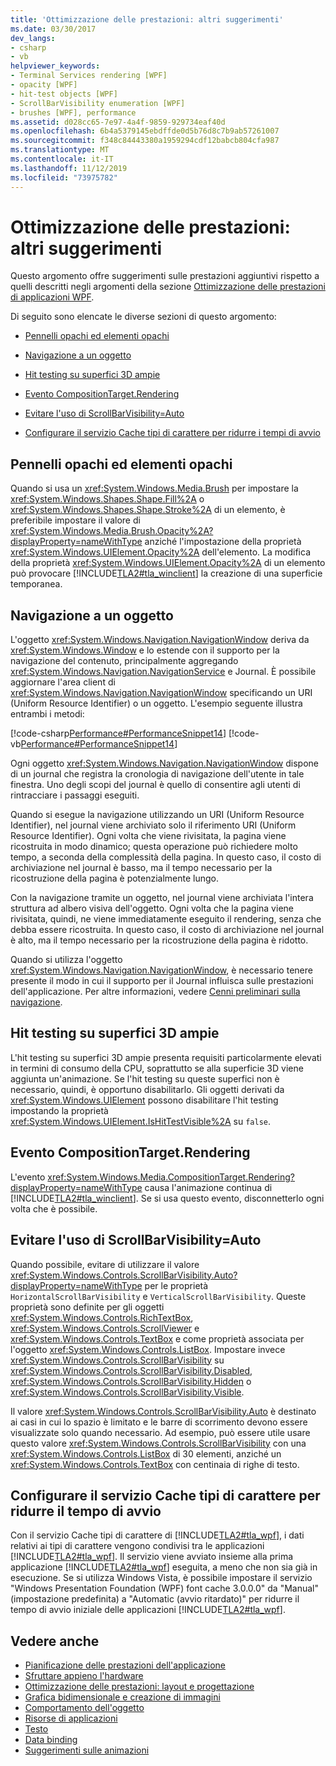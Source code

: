 ```yaml
---
title: 'Ottimizzazione delle prestazioni: altri suggerimenti'
ms.date: 03/30/2017
dev_langs:
- csharp
- vb
helpviewer_keywords:
- Terminal Services rendering [WPF]
- opacity [WPF]
- hit-test objects [WPF]
- ScrollBarVisibility enumeration [WPF]
- brushes [WPF], performance
ms.assetid: d028cc65-7e97-4a4f-9859-929734eaf40d
ms.openlocfilehash: 6b4a5379145ebdffde0d5b76d8c7b9ab57261007
ms.sourcegitcommit: f348c84443380a1959294cdf12babcb804cfa987
ms.translationtype: MT
ms.contentlocale: it-IT
ms.lasthandoff: 11/12/2019
ms.locfileid: "73975782"
---
```

# <a name="optimizing-performance-other-recommendations"></a>Ottimizzazione delle prestazioni: altri suggerimenti
<a name="introduction"></a> Questo argomento offre suggerimenti sulle prestazioni aggiuntivi rispetto a quelli descritti negli argomenti della sezione [Ottimizzazione delle prestazioni di applicazioni WPF](optimizing-wpf-application-performance.md).  
  
 Di seguito sono elencate le diverse sezioni di questo argomento:  
  
- [Pennelli opachi ed elementi opachi](#Opacity)  
  
- [Navigazione a un oggetto](#Navigation_Objects)  
  
- [Hit testing su superfici 3D ampie](#Hit_Testing)  
  
- [Evento CompositionTarget.Rendering](#CompositionTarget_Rendering_Event)  
  
- [Evitare l'uso di ScrollBarVisibility=Auto](#Avoid_Using_ScrollBarVisibility)  
  
- [Configurare il servizio Cache tipi di carattere per ridurre i tempi di avvio](#FontCache)  
  
<a name="Opacity"></a>   
## <a name="opacity-on-brushes-versus-opacity-on-elements"></a>Pennelli opachi ed elementi opachi  
 Quando si usa un <xref:System.Windows.Media.Brush> per impostare la <xref:System.Windows.Shapes.Shape.Fill%2A> o <xref:System.Windows.Shapes.Shape.Stroke%2A> di un elemento, è preferibile impostare il valore di <xref:System.Windows.Media.Brush.Opacity%2A?displayProperty=nameWithType> anziché l'impostazione della proprietà <xref:System.Windows.UIElement.Opacity%2A> dell'elemento. La modifica della proprietà <xref:System.Windows.UIElement.Opacity%2A> di un elemento può provocare [!INCLUDE[TLA2#tla_winclient](../../../../includes/tla2sharptla-winclient-md.md)] la creazione di una superficie temporanea.  
  
<a name="Navigation_Objects"></a>   
## <a name="navigation-to-object"></a>Navigazione a un oggetto  
 L'oggetto <xref:System.Windows.Navigation.NavigationWindow> deriva da <xref:System.Windows.Window> e lo estende con il supporto per la navigazione del contenuto, principalmente aggregando <xref:System.Windows.Navigation.NavigationService> e Journal. È possibile aggiornare l'area client di <xref:System.Windows.Navigation.NavigationWindow> specificando un URI (Uniform Resource Identifier) o un oggetto. L'esempio seguente illustra entrambi i metodi:  
  
 [!code-csharp[Performance#PerformanceSnippet14](~/samples/snippets/csharp/VS_Snippets_Wpf/Performance/CSharp/TestNavigation.xaml.cs#performancesnippet14)]
 [!code-vb[Performance#PerformanceSnippet14](~/samples/snippets/visualbasic/VS_Snippets_Wpf/Performance/visualbasic/testnavigation.xaml.vb#performancesnippet14)]  
  
 Ogni oggetto <xref:System.Windows.Navigation.NavigationWindow> dispone di un journal che registra la cronologia di navigazione dell'utente in tale finestra. Uno degli scopi del journal è quello di consentire agli utenti di rintracciare i passaggi eseguiti.  
  
 Quando si esegue la navigazione utilizzando un URI (Uniform Resource Identifier), nel journal viene archiviato solo il riferimento URI (Uniform Resource Identifier). Ogni volta che viene rivisitata, la pagina viene ricostruita in modo dinamico; questa operazione può richiedere molto tempo, a seconda della complessità della pagina. In questo caso, il costo di archiviazione nel journal è basso, ma il tempo necessario per la ricostruzione della pagina è potenzialmente lungo.  
  
 Con la navigazione tramite un oggetto, nel journal viene archiviata l'intera struttura ad albero visiva dell'oggetto. Ogni volta che la pagina viene rivisitata, quindi, ne viene immediatamente eseguito il rendering, senza che debba essere ricostruita. In questo caso, il costo di archiviazione nel journal è alto, ma il tempo necessario per la ricostruzione della pagina è ridotto.  
  
 Quando si utilizza l'oggetto <xref:System.Windows.Navigation.NavigationWindow>, è necessario tenere presente il modo in cui il supporto per il Journal influisca sulle prestazioni dell'applicazione. Per altre informazioni, vedere [Cenni preliminari sulla navigazione](../app-development/navigation-overview.md).  
  
<a name="Hit_Testing"></a>   
## <a name="hit-testing-on-large-3d-surfaces"></a>Hit testing su superfici 3D ampie  
 L'hit testing su superfici 3D ampie presenta requisiti particolarmente elevati in termini di consumo della CPU, soprattutto se alla superficie 3D viene aggiunta un'animazione. Se l'hit testing su queste superfici non è necessario, quindi, è opportuno disabilitarlo. Gli oggetti derivati da <xref:System.Windows.UIElement> possono disabilitare l'hit testing impostando la proprietà <xref:System.Windows.UIElement.IsHitTestVisible%2A> su `false`.  
  
<a name="CompositionTarget_Rendering_Event"></a>   
## <a name="compositiontargetrendering-event"></a>Evento CompositionTarget.Rendering  
 L'evento <xref:System.Windows.Media.CompositionTarget.Rendering?displayProperty=nameWithType> causa l'animazione continua di [!INCLUDE[TLA2#tla_winclient](../../../../includes/tla2sharptla-winclient-md.md)]. Se si usa questo evento, disconnetterlo ogni volta che è possibile.  
  
<a name="Avoid_Using_ScrollBarVisibility"></a>   
## <a name="avoid-using-scrollbarvisibilityauto"></a>Evitare l'uso di ScrollBarVisibility=Auto  
 Quando possibile, evitare di utilizzare il valore <xref:System.Windows.Controls.ScrollBarVisibility.Auto?displayProperty=nameWithType> per le proprietà `HorizontalScrollBarVisibility` e `VerticalScrollBarVisibility`. Queste proprietà sono definite per gli oggetti <xref:System.Windows.Controls.RichTextBox>, <xref:System.Windows.Controls.ScrollViewer> e <xref:System.Windows.Controls.TextBox> e come proprietà associata per l'oggetto <xref:System.Windows.Controls.ListBox>. Impostare invece <xref:System.Windows.Controls.ScrollBarVisibility> su <xref:System.Windows.Controls.ScrollBarVisibility.Disabled>, <xref:System.Windows.Controls.ScrollBarVisibility.Hidden> o <xref:System.Windows.Controls.ScrollBarVisibility.Visible>.  
  
 Il valore <xref:System.Windows.Controls.ScrollBarVisibility.Auto> è destinato ai casi in cui lo spazio è limitato e le barre di scorrimento devono essere visualizzate solo quando necessario. Ad esempio, può essere utile usare questo valore <xref:System.Windows.Controls.ScrollBarVisibility> con una <xref:System.Windows.Controls.ListBox> di 30 elementi, anziché un <xref:System.Windows.Controls.TextBox> con centinaia di righe di testo.  
  
<a name="FontCache"></a>   
## <a name="configure-font-cache-service-to-reduce-start-up-time"></a>Configurare il servizio Cache tipi di carattere per ridurre il tempo di avvio  
 Con il servizio Cache tipi di carattere di [!INCLUDE[TLA2#tla_wpf](../../../../includes/tla2sharptla-wpf-md.md)], i dati relativi ai tipi di carattere vengono condivisi tra le applicazioni [!INCLUDE[TLA2#tla_wpf](../../../../includes/tla2sharptla-wpf-md.md)]. Il servizio viene avviato insieme alla prima applicazione [!INCLUDE[TLA2#tla_wpf](../../../../includes/tla2sharptla-wpf-md.md)] eseguita, a meno che non sia già in esecuzione. Se si utilizza Windows Vista, è possibile impostare il servizio "Windows Presentation Foundation (WPF) font cache 3.0.0.0" da "Manual" (impostazione predefinita) a "Automatic (avvio ritardato)" per ridurre il tempo di avvio iniziale delle applicazioni [!INCLUDE[TLA2#tla_wpf](../../../../includes/tla2sharptla-wpf-md.md)].  
  
## <a name="see-also"></a>Vedere anche

- [Pianificazione delle prestazioni dell'applicazione](planning-for-application-performance.md)
- [Sfruttare appieno l'hardware](optimizing-performance-taking-advantage-of-hardware.md)
- [Ottimizzazione delle prestazioni: layout e progettazione](optimizing-performance-layout-and-design.md)
- [Grafica bidimensionale e creazione di immagini](optimizing-performance-2d-graphics-and-imaging.md)
- [Comportamento dell'oggetto](optimizing-performance-object-behavior.md)
- [Risorse di applicazioni](optimizing-performance-application-resources.md)
- [Testo](optimizing-performance-text.md)
- [Data binding](optimizing-performance-data-binding.md)
- [Suggerimenti sulle animazioni](../graphics-multimedia/animation-tips-and-tricks.md)

